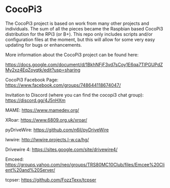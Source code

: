 # CocoPi3
The CocoPi3 project is based on work from many other projects and individuals.  The sum of all the pieces became the Raspbian based CocoPi3 distribution for the RPi3 (or B+).  This repo only includes scripts and/or configuration files at the moment, but this will allow for some very easy updating for bugs or enhancements.

More information about the CocoPi3 project can be found here:

https://docs.google.com/document/d/1BkhNFjF3vd7sCoy1E6qa7TlPGUPdZMy2xz4EqZoyqtk/edit?usp=sharing

CocoPi3 Facebook Page:
https://www.facebook.com/groups/748644118674047/

Invitation to Discord (where you can find the cocopi3 chat group):
https://discord.gg/4J5nHXm

MAME:
https://www.mamedev.org/

XRoar:
https://www.6809.org.uk/xroar/

pyDriveWire:
https://github.com/n6il/pyDriveWire

lwwire:
http://lwwire.projects.l-w.ca/hg/

Drivewire 4:
https://sites.google.com/site/drivewire4/

Emceed:
https://groups.yahoo.com/neo/groups/TRS80MC10Club/files/Emcee%20Client%20and%20Server/

tcpser:
https://github.com/FozzTexx/tcpser
